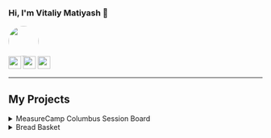 ### Hi, I'm Vitaliy Matiyash 👋

<p>
  <a href="http://www.vitaliymatiyash.com"><img src="https://sessionize.com/image/75ad-200o200o2-UQKYbsP5udCreAyU5df2CV.jpg" style="border-radius:50%;" height=60></a> 
  <br>
  <a href="https://www.twitter.com/VitaliyMatiyash"><img src="https://img.shields.io/badge/twitter-%231DA1F2.svg?&style=for-the-badge&logo=twitter&logoColor=white" height=25></a> 
  <a href="https://www.linkedin.com/in/vitaliymatiyash"><img src="https://img.shields.io/badge/linkedin-%230077B5.svg?&style=for-the-badge&logo=linkedin&logoColor=white" height=25></a> 
 <a href="https://medium.com/@VitaliyMatiyash"><img src="https://img.shields.io/badge/medium-%2312100E.svg?&style=for-the-badge&logo=medium&logoColor=white" height=25></a> 
</p>

----

## My Projects

<details>
  <summary>MeasureCamp Columbus Session Board</summary>
  
  [<img src="http://www.vitaliymatiyash.com/images/projects/measure-camp-session-board.PNG">](https://measurecampboard.herokuapp.com/2021?city=Europe)
  
</details>
<details>
  <summary>Bread Basket</summary>
  
  [<img src="http://www.vitaliymatiyash.com/images/projects/email-insert.png">](http://www.vitaliymatiyash.com/bread-basket/index.html)
  
</details>


<!--
**vitaluha/vitaluha** is a ✨ _special_ ✨ repository because its `README.md` (this file) appears on your GitHub profile.

Here are some ideas to get you started:

- 🔭 I’m currently working on ...
- 🌱 I’m currently learning ...
- 👯 I’m looking to collaborate on ...
- 🤔 I’m looking for help with ...
- 💬 Ask me about ...
- 📫 How to reach me: ...
- 😄 Pronouns: ...
- ⚡ Fun fact: ...
-->
